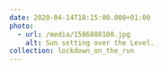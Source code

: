 ```yaml
---
date: 2020-04-14T18:15:00.000+01:00
photo:
  - url: /media/1586888100.jpg
    alt: Sun setting over the Level.
collection: lockdown_on_the_run
---
```

